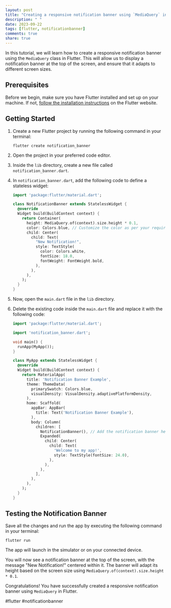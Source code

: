 ```yaml
---
layout: post
title: "Creating a responsive notification banner using `MediaQuery` in Flutter"
description: " "
date: 2023-09-22
tags: [flutter, notificationbanner]
comments: true
share: true
---
```


In this tutorial, we will learn how to create a responsive notification banner using the `MediaQuery` class in Flutter. This will allow us to display a notification banner at the top of the screen, and ensure that it adapts to different screen sizes.

## Prerequisites

Before we begin, make sure you have Flutter installed and set up on your machine. If not, [follow the installation instructions](https://flutter.dev/docs/get-started/install) on the Flutter website.

## Getting Started

1. Create a new Flutter project by running the following command in your terminal:
   ```
   flutter create notification_banner
   ```

2. Open the project in your preferred code editor.

3. Inside the `lib` directory, create a new file called `notification_banner.dart`.

4. In `notification_banner.dart`, add the following code to define a stateless widget:

   ```dart
   import 'package:flutter/material.dart';

   class NotificationBanner extends StatelessWidget {
     @override
     Widget build(BuildContext context) {
       return Container(
         height: MediaQuery.of(context).size.height * 0.1,
         color: Colors.blue, // Customize the color as per your requirement
         child: Center(
           child: Text(
             "New Notification!",
             style: TextStyle(
               color: Colors.white,
               fontSize: 18.0,
               fontWeight: FontWeight.bold,
             ),
           ),
         ),
       );
     }
   }
   ```

5. Now, open the `main.dart` file in the `lib` directory.

6. Delete the existing code inside the `main.dart` file and replace it with the following code:

   ```dart
   import 'package:flutter/material.dart';

   import 'notification_banner.dart';

   void main() {
     runApp(MyApp());
   }

   class MyApp extends StatelessWidget {
     @override
     Widget build(BuildContext context) {
       return MaterialApp(
         title: 'Notification Banner Example',
         theme: ThemeData(
           primarySwatch: Colors.blue,
           visualDensity: VisualDensity.adaptivePlatformDensity,
         ),
         home: Scaffold(
           appBar: AppBar(
             title: Text('Notification Banner Example'),
           ),
           body: Column(
             children: [
               NotificationBanner(), // Add the notification banner here
               Expanded(
                 child: Center(
                   child: Text(
                     'Welcome to my app!',
                     style: TextStyle(fontSize: 24.0),
                   ),
                 ),
               ),
             ],
           ),
         ),
       );
     }
   }
   ```

## Testing the Notification Banner

Save all the changes and run the app by executing the following command in your terminal:

```
flutter run
```

The app will launch in the simulator or on your connected device.

You will now see a notification banner at the top of the screen, with the message "New Notification!" centered within it. The banner will adapt its height based on the screen size using `MediaQuery.of(context).size.height * 0.1`.

Congratulations! You have successfully created a responsive notification banner using `MediaQuery` in Flutter.

#flutter #notificationbanner